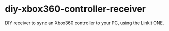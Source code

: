 # diy-xbox360-controller-receiver
DIY receiver to sync an Xbox360 controller to your PC, using the LinkIt ONE.
